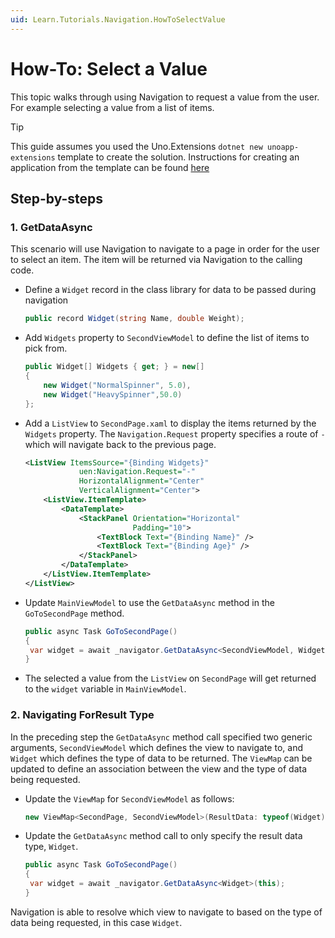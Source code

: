 ```yaml
---
uid: Learn.Tutorials.Navigation.HowToSelectValue
---
```

# How-To: Select a Value

This topic walks through using Navigation to request a value from the user. For example selecting a value from a list of items.

> [!TIP]
> This guide assumes you used the Uno.Extensions `dotnet new unoapp-extensions` template to create the solution. Instructions for creating an application from the template can be found [here](../Extensions/GettingStarted/UsingUnoExtensions.md)

## Step-by-steps

### 1. GetDataAsync

This scenario will use Navigation to navigate to a page in order for the user to select an item. The item will be returned via Navigation to the calling code.

- Define a `Widget` record in the class library for data to be passed during navigation

    ```csharp
    public record Widget(string Name, double Weight);
    ```

- Add `Widgets` property to `SecondViewModel` to define the list of items to pick from.

    ```csharp
    public Widget[] Widgets { get; } = new[]
    {
        new Widget("NormalSpinner", 5.0),
        new Widget("HeavySpinner",50.0)
    };
    ```

- Add a `ListView` to `SecondPage.xaml` to display the items returned by the `Widgets` property. The `Navigation.Request` property specifies a route of `-` which will navigate back to the previous page.

    ```xml
    <ListView ItemsSource="{Binding Widgets}"
                uen:Navigation.Request="-"
                HorizontalAlignment="Center"
                VerticalAlignment="Center">
        <ListView.ItemTemplate>
            <DataTemplate>
                <StackPanel Orientation="Horizontal"
                            Padding="10">
                    <TextBlock Text="{Binding Name}" />
                    <TextBlock Text="{Binding Age}" />
                </StackPanel>
            </DataTemplate>
        </ListView.ItemTemplate>
    </ListView>
    ```

- Update `MainViewModel` to use the `GetDataAsync` method in the `GoToSecondPage` method.

    ```csharp
    public async Task GoToSecondPage()
    {
     var widget = await _navigator.GetDataAsync<SecondViewModel, Widget>(this);
    }
    ```

- The selected a value from the `ListView` on `SecondPage` will get returned to the `widget` variable in `MainViewModel`.

### 2. Navigating ForResult Type

In the preceding step the `GetDataAsync` method call specified two generic arguments, `SecondViewModel` which defines the view to navigate to, and `Widget` which defines the type of data to be returned. The `ViewMap` can be updated to define an association between the view and the type of data being requested.

- Update the `ViewMap` for `SecondViewModel` as follows:

    ```csharp
    new ViewMap<SecondPage, SecondViewModel>(ResultData: typeof(Widget))
    ```

- Update the `GetDataAsync` method call to only specify the result data type, `Widget`.

    ```csharp
    public async Task GoToSecondPage()
    {
     var widget = await _navigator.GetDataAsync<Widget>(this);
    }
    ```

Navigation is able to resolve which view to navigate to based on the type of data being requested, in this case `Widget`.
